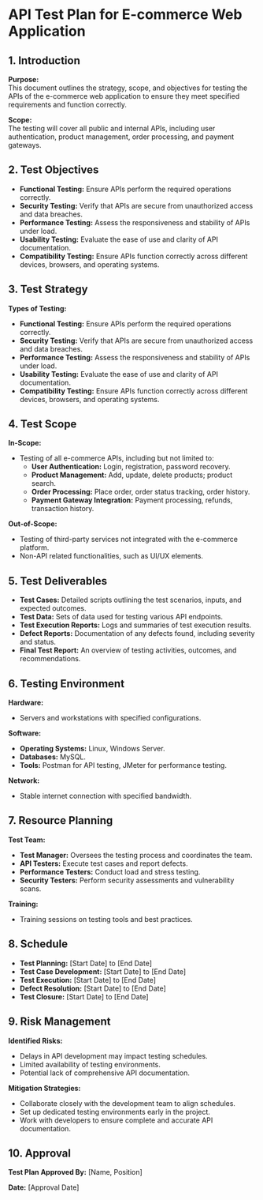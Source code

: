 # API Test Plan for E-commerce Web Application

## 1. Introduction

**Purpose:**  
This document outlines the strategy, scope, and objectives for testing the APIs of the e-commerce web application to ensure they meet specified requirements and function correctly.

**Scope:**  
The testing will cover all public and internal APIs, including user authentication, product management, order processing, and payment gateways.

## 2. Test Objectives

- **Functional Testing:** Ensure APIs perform the required operations correctly.
- **Security Testing:** Verify that APIs are secure from unauthorized access and data breaches.
- **Performance Testing:** Assess the responsiveness and stability of APIs under load.
- **Usability Testing:** Evaluate the ease of use and clarity of API documentation.
- **Compatibility Testing:** Ensure APIs function correctly across different devices, browsers, and operating systems.

## 3. Test Strategy

**Types of Testing:**

- **Functional Testing:** Ensure APIs perform the required operations correctly.
- **Security Testing:** Verify that APIs are secure from unauthorized access and data breaches.
- **Performance Testing:** Assess the responsiveness and stability of APIs under load.
- **Usability Testing:** Evaluate the ease of use and clarity of API documentation.
- **Compatibility Testing:** Ensure APIs function correctly across different devices, browsers, and operating systems.

## 4. Test Scope

**In-Scope:**

- Testing of all e-commerce APIs, including but not limited to:
  - **User Authentication:** Login, registration, password recovery.
  - **Product Management:** Add, update, delete products; product search.
  - **Order Processing:** Place order, order status tracking, order history.
  - **Payment Gateway Integration:** Payment processing, refunds, transaction history.

**Out-of-Scope:**

- Testing of third-party services not integrated with the e-commerce platform.
- Non-API related functionalities, such as UI/UX elements.

## 5. Test Deliverables

- **Test Cases:** Detailed scripts outlining the test scenarios, inputs, and expected outcomes.
- **Test Data:** Sets of data used for testing various API endpoints.
- **Test Execution Reports:** Logs and summaries of test execution results.
- **Defect Reports:** Documentation of any defects found, including severity and status.
- **Final Test Report:** An overview of testing activities, outcomes, and recommendations.

## 6. Testing Environment

**Hardware:**

- Servers and workstations with specified configurations.

**Software:**

- **Operating Systems:** Linux, Windows Server.
- **Databases:** MySQL.
- **Tools:** Postman for API testing, JMeter for performance testing.

**Network:**

- Stable internet connection with specified bandwidth.

## 7. Resource Planning

**Test Team:**

- **Test Manager:** Oversees the testing process and coordinates the team.
- **API Testers:** Execute test cases and report defects.
- **Performance Testers:** Conduct load and stress testing.
- **Security Testers:** Perform security assessments and vulnerability scans.

**Training:**

- Training sessions on testing tools and best practices.

## 8. Schedule

- **Test Planning:** [Start Date] to [End Date]
- **Test Case Development:** [Start Date] to [End Date]
- **Test Execution:** [Start Date] to [End Date]
- **Defect Resolution:** [Start Date] to [End Date]
- **Test Closure:** [Start Date] to [End Date]

## 9. Risk Management

**Identified Risks:**

- Delays in API development may impact testing schedules.
- Limited availability of testing environments.
- Potential lack of comprehensive API documentation.

**Mitigation Strategies:**

- Collaborate closely with the development team to align schedules.
- Set up dedicated testing environments early in the project.
- Work with developers to ensure complete and accurate API documentation.

## 10. Approval

**Test Plan Approved By:** [Name, Position]

**Date:** [Approval Date]
